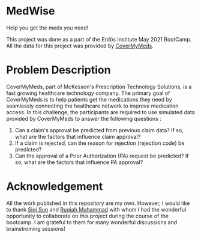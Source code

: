 # MedWise #
Help you get the meds you need!

This project was done as a part of the Erdös Institute May 2021 BootCamp. <br>
All the data for this project was provided by [CoverMyMeds](https://www.covermymeds.com/main/).  

<!-- # Table of contents
* [Problem Description](#Problem-Description)
* [Data](#Data) 
* [Model](#Model)
* [Result](#Result)
* [Repository contents](#Repository-contents)
* [Acknowledgement](#Acknowledgement) -->

# Problem Description
CoverMyMeds, part of McKesson's Prescription Technology Solutions, is a fast growing healthcare technology company. The primary goal of CoverMyMeds is to help patients get the medications they need by seamlessly connecting the healthcare network to improve medication access. In this challenge, the participants are required to use simulated data provided by CoverMyMeds to answer the following questions :

1. Can a claim's approval be predicted from previous claim data? If so, what are the factors that influence claim approval?
2. If a claim is rejected, can the reason for rejection (rejection code) be predicted?
3. Can the approval of a Prior Authorization (PA) request be predicted? If so, what are the factors that influence PA approval?

<!-- # Data
There are four tables provided with the challenge : dim_claims.csv , dim_pa.csv , dim_date.csv and bridge.csv 

_dim_claims.csv_ contains information regarding the initial pharmacy claim, drug and payer. It also contains the information if the pharmacy claim was approved or rejected. If rejected, it provides the specific rejection code. 

There are four insurance companies - 417380, 417614, 417740, 999001, three drugs -  A, B and C and three rejection codes -  70, 75 and 76.

The reject_codes have the following meaning:
Code 70 : drug not in formulary
Code 75 : drug in formulary, needs PA
Code 76 : drug in formulary, number of fills exceeded.

A drug can be rejected by the payer for any of the three reasons, in which case a prior authorization (PA) can be applied for. There are more claims for drug A compared to drugs B and C. However, there is almost equally likely chance (55-64%) for the claim for a drug to be approved or rejected. While a drug may be rejected for any of the three reasons listed above, it turns out that in this particular data, each drug can be rejected by a company for only one reason.

The following information regarding the formulary of the four insurance companies was found after analyzing the data :

_BIN 417380_ : Drug C is not in the formulary, Drug A is in the formulary but needs PA, Drug B is covered but limit exceeded 

_BIN 417614_ : Drug A is not in the formulary, Drug B is in the formulary, needs PA, Drug C is covered but limit exceeded 

_BIN 417740_ : Drug B is not in the formulary, Drug C is in the formulary, needs PA, Drug A is covered but limit exceeded 

_BIN 999001_ : All drugs in formulary, limit exceeded for all.

The _dim_pa.csv_ table contains information regarding the PA request. For a given PA, it specifies whether the PA was approved or not. In addition, it also provides three columns justifying the need for the PA - ‘correct_diagnosis’, ‘tried_and_failed’ and ‘contraindication’. It turns out that PA requests that have checked ‘correct_diagnosis’ and ‘tried_and_failed’ have a higher chance of being approved, across claim reject_codes. ‘Contraindication’ seems to lower the chances of approval of a PA. Also, PAs for claims initially rejected with reject_codes 75 and 76 are highly likely to be approved, compared to reject_code 70 in general.

It turns out that two identical PAs for a certain drug rejected by an insurance company for a specific reason can either be rejected or approved. However, the chances of approval or rejection may depend on the boxes checked in the PA. 

I also noticed that date, whether workday, holiday or weekday, has limited impact on the PA approval status, suggesting the approval is not biased towards time. In addition to the given information, there might be other variables that influence the final decision on a PA.

For more information on the data, please refer to the [EDA notebook](EDA.ipynb)
 -->
<!-- # Model -->

<!-- # Result -->

<!-- # Repository contents -->

# Acknowledgement
All the work published in this repository are my own. However, I would like to thank [Siqi Sun](https://github.com/alohasiqi) and [Ruqiah Muhammad](https://github.com/Ruqiah314) with whom I had the wonderful opportunity to collaborate on this project during the course of the bootcamp. I am grateful to them for many wonderful discussions and brainstroming sessions!
